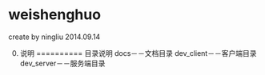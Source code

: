 weishenghuo
===========

create by ningliu
2014.09.14

0. 说明
==========
目录说明
    docs－－文档目录
	dev_client－－客户端目录
	dev_server－－服务端目录

